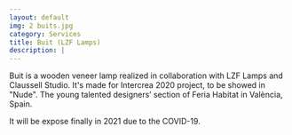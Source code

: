 ```yaml
---
layout: default
img: 2 buits.jpg
category: Services
title: Buit (LZF Lamps)
description: |
---
```


Buit is a wooden veneer lamp realized in collaboration with LZF Lamps and Claussell Studio. It's made for Intercrea 2020 project, to be showed in "Nude". The young talented designers’ section of Feria Habitat in València, Spain.

It will be expose finally in 2021 due to the COVID-19.
